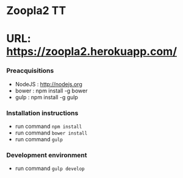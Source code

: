 # Zoopla2 TT

# URL: https://zoopla2.herokuapp.com/

### Preacquisitions
* NodeJS : http://nodejs.org
* bower : npm install -g bower
* gulp : npm install -g gulp

### Installation instructions
* run command ```npm install```
* run command ```bower install```
* run command ```gulp```

### Development environment
* run command ```gulp develop```
